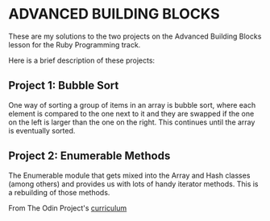 # ADVANCED BUILDING BLOCKS

These are my solutions to the two projects on the Advanced Building Blocks lesson for the Ruby Programming track.

Here is a brief description of these projects:

## Project 1: Bubble Sort

 One way of sorting a group of items in an array is bubble sort, where each element is compared to the one next to it and they 
 are swapped if the one on the left is larger than the one on the right. This continues until the array is eventually sorted.

## Project 2: Enumerable Methods

The Enumerable module that gets mixed into the Array and Hash classes (among others) and provides us with lots of handy iterator 
methods. This is a rebuilding of those methods.

From The Odin Project's [curriculum](https://www.theodinproject.com/courses/ruby-programming/lessons/advanced-building-blocks)
